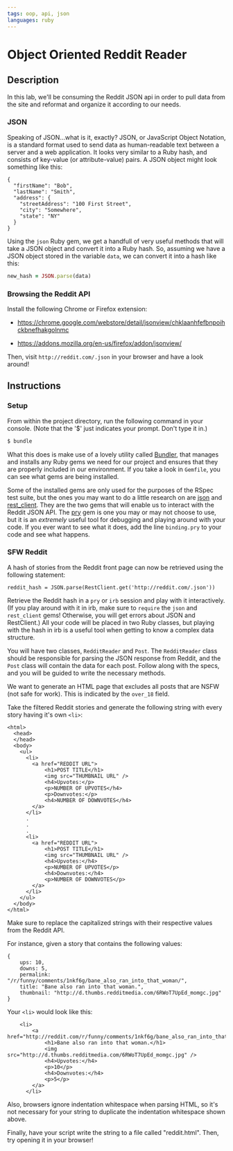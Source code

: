 ```yaml
---
tags: oop, api, json
languages: ruby
---
```


# Object Oriented Reddit Reader

## Description

In this lab, we'll be consuming the Reddit JSON api in order to pull data from
the site and reformat and organize it according to our needs.

### JSON

Speaking of JSON...what is it, exactly? JSON, or JavaScript Object Notation, is a
standard format used to send data as human-readable text between a server and a web
application. It looks very similar to a Ruby hash, and consists of key-value (or
attribute-value) pairs. A JSON object might look something like this:

```
{
  "firstName": "Bob",
  "lastName": "Smith",
  "address": {
    "streetAddress": "100 First Street",
    "city": "Somewhere",
    "state": "NY"
  }
}
```

Using the `json` Ruby gem, we get a handfull of very useful methods that will take
a JSON object and convert it into a Ruby hash. So, assuming we have a JSON object
stored in the variable `data`, we can convert it into a hash like this:

```ruby
new_hash = JSON.parse(data)
```

### Browsing the Reddit API

Install the following Chrome or Firefox extension:

* https://chrome.google.com/webstore/detail/jsonview/chklaanhfefbnpoihckbnefhakgolnmc

* https://addons.mozilla.org/en-us/firefox/addon/jsonview/

Then, visit `http://reddit.com/.json` in your browser and have a look around!

## Instructions

### Setup

From within the project directory, run the following command in your console. (Note
that the '$' just indicates your prompt. Don't type it in.)

```bash
$ bundle
```

What this does is make use of a lovely utility called [Bundler](http://bundler.io/), 
that manages and installs any Ruby gems we need for our project and ensures that 
they are properly included in our environment. If you take a look in `Gemfile`, 
you can see what gems are being installed.

Some of the installed gems are only used for the purposes of the RSpec test suite, but
the ones you may want to do a little research on are [json](http://www.ruby-doc.org/stdlib-2.0.0/libdoc/json/rdoc/JSON.html)
and [rest_client](https://github.com/rest-client/rest-client). They are the two
gems that will enable us to interact with the Reddit JSON API. The [pry](https://github.com/pry/pry)
gem is one you may or may not choose to use, but it is an *extremely* useful tool
for debugging and playing around with your code. If you ever want to see what it does,
add the line `binding.pry` to your code and see what happens.

### SFW Reddit

A hash of stories from the Reddit front page can now be retrieved using the following statement:

`reddit_hash = JSON.parse(RestClient.get('http://reddit.com/.json'))`

Retrieve the Reddit hash in a `pry` or `irb` session and play with it interactively.
(If you play around with it in irb, make sure to `require` the `json` and `rest_client`
gems! Otherwise, you will get errors about JSON and RestClient.) All your code will
be placed in two Ruby classes, but playing with the hash in irb is a useful tool when
getting to know a complex data structure.

You will have two classes, `RedditReader` and `Post`. The `RedditReader` class should be responsible for parsing the JSON response from Reddit, and the `Post` class will contain the data for each post. Follow along with the specs, and you will be guided to write the necessary methods.

We want to generate an HTML page that excludes all posts that are NSFW (not safe for work).
This is indicated by the `over_18` field.

Take the filtered Reddit stories and generate the following string with every story having it's own `<li>`:

    <html>
      <head>
      </head>
      <body>
        <ul>
          <li>
            <a href="REDDIT URL">
                <h1>POST TITLE</h1>
                <img src="THUMBNAIL URL" />
                <h4>Upvotes:</p>
                <p>NUMBER OF UPVOTES</h4>
                <p>Downvotes:</p>
                <h4>NUMBER OF DOWNVOTES</h4>
            </a>
          </li>
          .
          .
          .
          <li>
            <a href="REDDIT URL">
                <h1>POST TITLE</h1>
                <img src="THUMBNAIL URL" />
                <h4>Upvotes:</h4>
                <p>NUMBER OF UPVOTES</p>
                <h4>Downvotes:</h4>
                <p>NUMBER OF DOWNVOTES</p>
            </a>
          </li>
        </ul>
      </body>
    </html>
    

Make sure to replace the capitalized strings with their respective values from the Reddit API.

For instance, given a story that contains the following values:

    { 
        ups: 10, 
        downs: 5, 
        permalink: "/r/funny/comments/1nkf6g/bane_also_ran_into_that_woman/",
        title: "Bane also ran into that woman.",
        thumbnail: "http://d.thumbs.redditmedia.com/6RWoT7UpEd_momgc.jpg"
    }
    
Your `<li>` would look like this:

        <li>
            <a href="http://reddit.com/r/funny/comments/1nkf6g/bane_also_ran_into_that_woman/">
                <h1>Bane also ran into that woman.</h1>
                <img src="http://d.thumbs.redditmedia.com/6RWoT7UpEd_momgc.jpg" />
                <h4>Upvotes:</h4>
                <p>10</p>
                <h4>Downvotes:</h4>
                <p>5</p>
            </a>
          </li>

Also, browsers ignore indentation whitespace when parsing HTML, so it's not necessary
for your string to duplicate the indentation whitespace shown above.
    
Finally, have your script write the string to a file called "reddit.html". Then, 
try opening it in your browser!